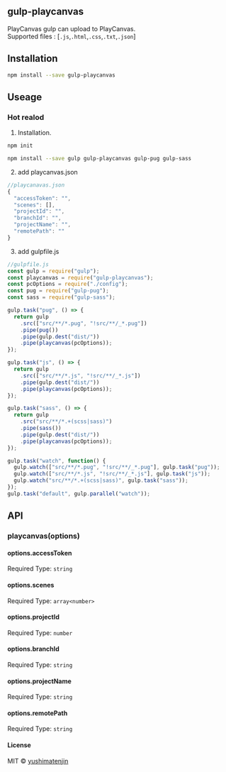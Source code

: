## gulp-playcanvas
PlayCanvas gulp can upload to PlayCanvas.   
Supported files : [`.js`,`.html`,`.css`,`.txt`,`.json`]

## Installation

```bash
npm install --save gulp-playcanvas
```

## Useage

### Hot realod 

1. Installation.

```bash
npm init
```

```bash
npm install --save gulp gulp-playcanvas gulp-pug gulp-sass
```

2. add playcanvas.json
```javascript
//playcanavas.json
{
  "accessToken": "",
  "scenes": [],
  "projectId": "",
  "branchId": "",
  "projectName": "",
  "remotePath": ""
}


```

3. add gulpfile.js
```javascript
//gulpfile.js
const gulp = require("gulp");
const playcanvas = require("gulp-playcanvas");
const pcOptions = require("./config");
const pug = require("gulp-pug");
const sass = require("gulp-sass");

gulp.task("pug", () => {
  return gulp
    .src(["src/**/*.pug", "!src/**/_*.pug"])
    .pipe(pug())
    .pipe(gulp.dest("dist/"))
    .pipe(playcanvas(pcOptions));
});

gulp.task("js", () => {
  return gulp
    .src(["src/**/*.js", "!src/**/_*.js"])
    .pipe(gulp.dest("dist/"))
    .pipe(playcanvas(pcOptions));
});

gulp.task("sass", () => {
  return gulp
    .src("src/**/*.+(scss|sass)")
    .pipe(sass())
    .pipe(gulp.dest("dist/"))
    .pipe(playcanvas(pcOptions));
});

gulp.task("watch", function() {
  gulp.watch(["src/**/*.pug", "!src/**/_*.pug"], gulp.task("pug"));
  gulp.watch(["src/**/*.js", "!src/**/_*.js"], gulp.task("js"));
  gulp.watch("src/**/*.+(scss|sass)", gulp.task("sass"));
});
gulp.task("default", gulp.parallel("watch"));
```



## API
### playcanvas(options)

#### options.accessToken
Required
Type: `string`

#### options.scenes
Required
Type: `array<number>`

#### options.projectId
Required
Type: `number`

#### options.branchId
Required
Type: `string`

#### options.projectName
Required
Type: `string`

#### options.remotePath
Required
Type: `string`


#### License
MIT © [yushimatenjin](https://github.com/yushimatenjin)
